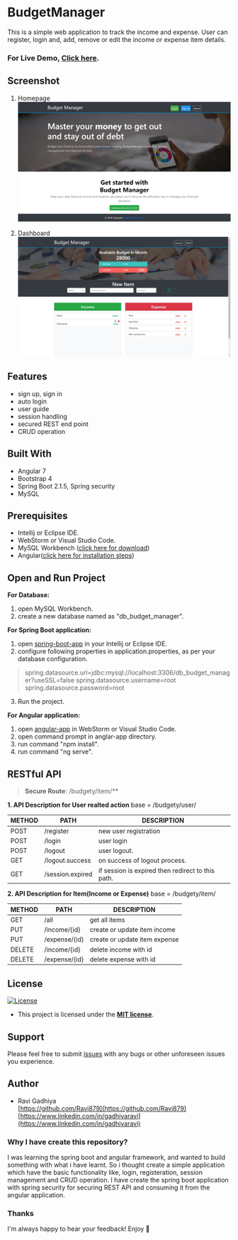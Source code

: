 ﻿
# BudgetManager

This is a simple web application to track the income and expense. User can register, login and, add, remove or edit the income or expense item details.

### For Live Demo, [Click here](https://ravi879.github.io/BudgetManager-Angular-Spring-Boot/homepage).


## Screenshot

1. Homepage
![Screenshot 1](https://github.com/Ravi879/BudgetManager-Angular-Spring-Boot/blob/master/screenshot/homepage.jpg "")

2. Dashboard
![Screenshot 2](https://github.com/Ravi879/BudgetManager-Angular-Spring-Boot/blob/master/screenshot/dashboard.jpg "")


## Features
- sign up, sign in
- auto login
- user guide
- session handling
- secured REST end point
- CRUD operation


## Built With

- Angular 7
- Bootstrap 4
- Spring Boot 2.1.5, Spring security
- MySQL

## Prerequisites

* Intellij or Eclipse IDE.
* WebStorm or Visual Studio Code.
* MySQL Workbench ([click here for download](https://dev.mysql.com/downloads/workbench/))
* Angular([click here for installation steps](https://www.javatpoint.com/angular-7-installation))


## Open and Run Project

**For Database:**
1. open MySQL Workbench.
2. create a new database named as "db_budget_manager".

**For Spring Boot application:**
1. open [spring-boot-app](https://github.com/Ravi879/BudgetManager-Angular-Spring-Boot/tree/master/spring-boot-app) in your Intellij or Eclipse IDE.
2. configure following properties in application.properties, as per your database configuration.

> spring.datasource.url=jdbc:mysql://localhost:3306/db_budget_manager?useSSL=false
> spring.datasource.username=root
> spring.datasource.password=root

3. Run the project.

**For Angular application:**
1. open [angular-app](https://github.com/Ravi879/BudgetManager-Angular-Spring-Boot/tree/master/angular-app) in WebStorm or Visual Studio Code.
2. open command prompt in anglar-app directory.
3. run command "npm install".
4. run command "ng serve".

## RESTful API ##

> **Secure Route**: /budgety/item/**

**1. API Description for User realted action**
base = /budgety/user/

METHOD | PATH | DESCRIPTION
------------|-----|------------
POST | /register | new user registration
POST | /login | user login
POST | /logout | user logout.
GET | /logout.success | on success of logout process.
GET | /session.expired | if session is expired then redirect to this path.

**2. API Description for Item(Income or Expense)**
base = /budgety/item/

METHOD | PATH | DESCRIPTION
------------|-----|------------
GET | /all | get all items
PUT | /income/{id} | create or update item income
PUT | /expense/{id} | create or update item expense
DELETE | /income/{id} | delete income with id
DELETE | /expense/{id} | delete expense with id



## License

[![License](http://img.shields.io/:license-mit-blue.svg?style=flat-square)](http://badges.mit-license.org)

- This project is licensed under the **[MIT license](http://opensource.org/licenses/mit-license.php)**.

## Support

Please feel free to submit [issues](https://github.com/Ravi879/BudgetManager-Angular-Spring-Boot/issues) with any bugs or other unforeseen issues you experience.


## Author

- Ravi Gadhiya  
[https://github.com/Ravi879](https://github.com/Ravi879)  
[https://www.linkedin.com/in/gadhiyaravi](https://www.linkedin.com/in/gadhiyaravi)  


### Why I have create this repository?

I was learning the spring boot and angular framework, and wanted to build something with what i have learnt. So i thought create a simple application which have the basic functionality like, login, registeration, session management and CRUD operation. I have create the spring boot application with spring security for securing REST API and consuming it from the angular application.


### Thanks

I'm always happy to hear your feedback!
Enjoy 🤘

